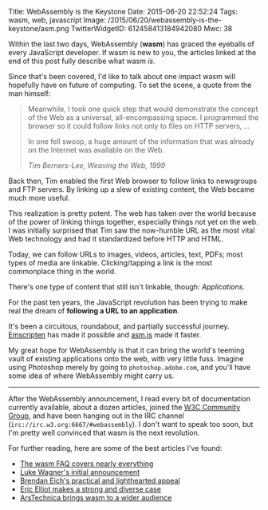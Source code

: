 Title: WebAssembly is the Keystone
Date: 2015-06-20 22:52:24
Tags: wasm, web, javascript
Image: /2015/06/20/webassembly-is-the-keystone/asm.png
TwitterWidgetID: 612458413184942080
Mwc: 38

Within the last two days, WebAssembly (**wasm**) has graced the eyeballs of
every JavaScript developer.  If wasm is new to you, the articles linked at the
end of this post fully describe what wasm *is*.

Since that's been covered, I'd like to talk about one impact wasm will
hopefully have on future of computing.  To set the scene, a quote from the man
himself:

<blockquote>
    <p>Meanwhile, I took one quick step that would demonstrate the concept of the
        Web as a universal, all-encompassing space.  I programmed the browser so it
        could follow links not only to files on HTTP servers, &hellip;</p>
    <p>In one fell swoop, a huge amount of the information that was already on the
        Internet was available on the Web.</p>
    <footer>
        <cite>
            Tim Berners-Lee, Weaving the Web, 1999
        </cite>
    </footer>
</blockquote>

Back then, Tim enabled the first Web browser to follow links to newsgroups and
FTP servers.  By linking up a slew of existing content, the Web became much
more useful.

This realization is pretty potent.  The web has taken over the world because of
the power of linking things together, especially things not yet on the web.  I
was initially surprised that Tim saw the now-humble URL as the most vital Web
technology and had it standardized before HTTP and HTML.

Today, we can follow URLs to images, videos, articles, text, PDFs; most types
of media are linkable.  Clicking/tapping a link is the most commonplace thing
in the world.

There's one type of content that still isn't linkable, though: *Applications*.

For the past ten years, the JavaScript revolution has been trying to make real
the dream of **following a URL to an application**.

It's been a circuitous, roundabout, and partially successful journey.
[Emscripten][emscripten] has made it possible and [asm.js][asmjs] made it
faster.

My great hope for WebAssembly is that it can bring the world's teeming vault of
existing applications onto the web, with very little fuss.  Imagine using
Photoshop merely by going to `photoshop.adobe.com`, and you'll have some idea
of where WebAssembly might carry us.

---

After the WebAssembly announcement, I read every bit of documentation currently
available, about a dozen articles, joined the [W3C Community Group][w3cgroup],
and have been hanging out in the IRC channel
(`irc://irc.w3.org:6667/#webassembly`).  I don't want to speak too soon, but
I'm pretty well convinced that wasm is the next revolution.

<!-- I'm imagining a future where this is a desktop shortcut:

    wasm://adobe.com/photoshop

A few thoughts about the future of wasm:

### Live installs

wasm has the potential to be the LiveCD of applications.  Imagine visiting a
wasm application in your browser.  If it's great, you might want to install it
locally.


-->

For further reading, here are some of the best articles I've found:

 - [The wasm FAQ covers nearly everything][faq]
 - [Luke Wagner's initial announcement][luke_article]
 - [Brendan Eich's practical and lighthearted appeal][eich_article]
 - [Eric Elliot makes a strong and diverse case][elliot_article]
 - [ArsTechnica brings wasm to a wider audience][ars_article]

<img style="display: none !important;" src="{attach}asm.png">

[luke_article]: https://blog.mozilla.org/luke/2015/06/17/webassembly/
[eich_article]: https://brendaneich.com/2015/06/from-asm-js-to-webassembly/#buried-lede
[ars_article]: http://arstechnica.com/information-technology/2015/06/the-web-is-getting-its-bytecode-webassembly/
[elliot_article]: https://medium.com/javascript-scene/what-is-webassembly-the-dawn-of-a-new-era-61256ec5a8f6
[axel_article]: www.2ality.com/2015/06/web-assembly.html
[w3cgroup]: https://www.w3.org/community/webassembly/
[faq]: https://github.com/WebAssembly/design/blob/master/FAQ.md
[emscripten]: http://emscripten.org/
[asmjs]: http://asmjs.org/
